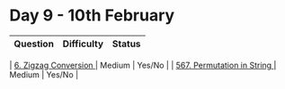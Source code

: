 # Day 9 - 10th February

| Question | Difficulty | Status |
| -------- | :--------: | -----: |

| [6. Zigzag Conversion
](https://leetcode.com/problems/zigzag-conversion/ "6. Zigzag Conversion
") | Medium | Yes/No |
| [567. Permutation in String
](https://leetcode.com/problems/permutation-in-string/ "567. Permutation in String
") | Medium | Yes/No |
